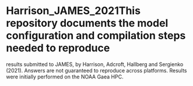 # Harrison_JAMES_2021This repository documents the model configuration and compilation steps needed to reproduce 
results submitted to JAMES, by Harrison, Adcroft, Hallberg and Sergienko (2021). Answers are not guaranteed
to reproduce across platforms. Results were initially performed on the NOAA Gaea HPC.
